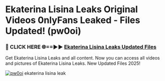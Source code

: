 # Ekaterina Lisina Leaks Original Videos 0nlyFans Leaked - Files Updated! (pw0oi)

<h3>🔴 CLICK HERE 🌐==►► <a href="https://tinyurl.com/3hn5wdd3" rel="nofollow">Ekaterina Lisina Leaks Updated Files</a></h3>

Get Ekaterina Lisina Leaks and all content. Now you can access all videos and pictures of Ekaterina Lisina Leaks. New Updated Files 2025!

[![pw0oi](https://i.imgur.com/4HnBqBT.gif)](https://tinyurl.com/3hn5wdd3)
ekaterina lisina leak